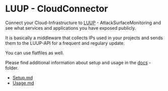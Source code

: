# LUUP - CloudConnector

Connect your Cloud-Infrastructure to [LUUP](https://luup.zero.bs/index.en.html) -
AttackSurfaceMonitoring and see what services and applications
you have exposed publicly.

It is basically a middleware that collects IPs used in your projects
and sends them to the LUUP-API for a frequent and regulary update.

You can use flatfiles as well. 

Please find additional information about setup and usage in the 
[docs](docs) - folder.

- [Setup.md](docs/Setup.md)
- [Usage.md](docs/Usage.md)





